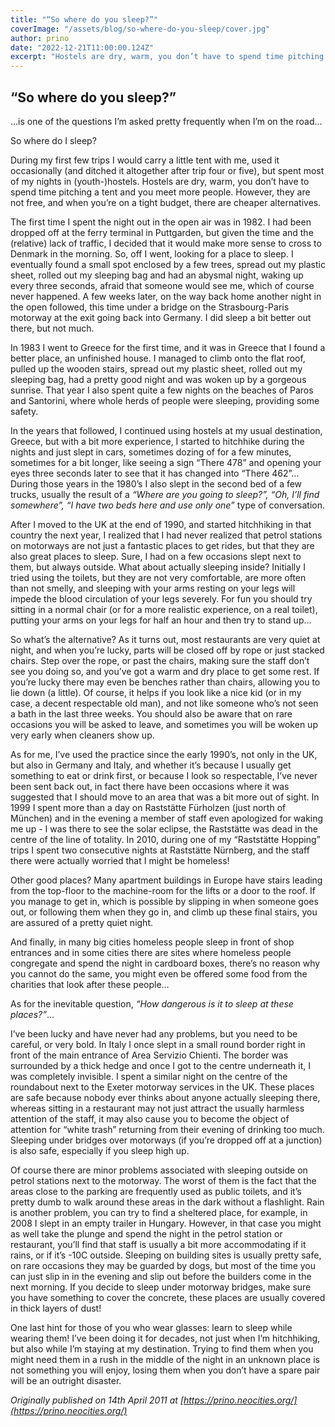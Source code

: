 ```yaml
---
title: "“So where do you sleep?”"
coverImage: "/assets/blog/so-where-do-you-sleep/cover.jpg"
author: prino
date: "2022-12-21T11:00:00.124Z"
excerpt: "Hostels are dry, warm, you don’t have to spend time pitching a tent and you meet more people. However, they are not free, and when you’re on a tight budget, there are cheaper alternatives."
---
```


## “So where do you sleep?”

…is one of the questions I’m asked pretty frequently when I’m on the road…

So where do I sleep?

During my first few trips I would carry a little tent with me, used it occasionally (and ditched it altogether after trip four or five), but spent most of my nights in (youth-)hostels. Hostels are dry, warm, you don’t have to spend time pitching a tent and you meet more people. However, they are not free, and when you’re on a tight budget, there are cheaper alternatives.

The first time I spent the night out in the open air was in 1982. I had been dropped off at the ferry terminal in Puttgarden, but given the time and the (relative) lack of traffic, I decided that it would make more sense to cross to Denmark in the morning. So, off I went, looking for a place to sleep. I eventually found a small spot enclosed by a few trees, spread out my plastic sheet, rolled out my sleeping bag and had an abysmal night, waking up every three seconds, afraid that someone would see me, which of course never happened. A few weeks later, on the way back home another night in the open followed, this time under a bridge on the Strasbourg-Paris motorway at the exit going back into Germany. I did sleep a bit better out there, but not much.

In 1983 I went to Greece for the first time, and it was in Greece that I found a better place, an unfinished house. I managed to climb onto the flat roof, pulled up the wooden stairs, spread out my plastic sheet, rolled out my sleeping bag, had a pretty good night and was woken up by a gorgeous sunrise. That year I also spent quite a few nights on the beaches of Paros and Santorini, where whole herds of people were sleeping, providing some safety.

In the years that followed, I continued using hostels at my usual destination, Greece, but with a bit more experience, I started to hitchhike during the nights and just slept in cars, sometimes dozing of for a few minutes, sometimes for a bit longer, like seeing a sign “There 478” and opening your eyes three seconds later to see that it has changed into “There 462”… During those years in the 1980’s I also slept in the second bed of a few trucks, usually the result of a _“Where are you going to sleep?”, “Oh, I’ll find somewhere”, “I have two beds here and use only one”_ type of conversation.

After I moved to the UK at the end of 1990, and started hitchhiking in that country the next year, I realized that I had never realized that petrol stations on motorways are not just a fantastic places to get rides, but that they are also great places to sleep. Sure, I had on a few occasions slept next to them, but always outside. What about actually sleeping inside? Initially I tried using the toilets, but they are not very comfortable, are more often than not smelly, and sleeping with your arms resting on your legs will impede the blood circulation of your legs severely. For fun you should try sitting in a normal chair (or for a more realistic experience, on a real toilet), putting your arms on your legs for half an hour and then try to stand up…

So what’s the alternative? As it turns out, most restaurants are very quiet at night, and when you’re lucky, parts will be closed off by rope or just stacked chairs. Step over the rope, or past the chairs, making sure the staff don’t see you doing so, and you’ve got a warm and dry place to get some rest. If you’re lucky there may even be benches rather than chairs, allowing you to lie down (a little). Of course, it helps if you look like a nice kid (or in my case, a decent respectable old man), and not like someone who’s not seen a bath in the last three weeks. You should also be aware that on rare occasions you will be asked to leave, and sometimes you will be woken up very early when cleaners show up.

As for me, I’ve used the practice since the early 1990’s, not only in the UK, but also in Germany and Italy, and whether it’s because I usually get something to eat or drink first, or because I look so respectable, I’ve never been sent back out, in fact there have been occasions where it was suggested that I should move to an area that was a bit more out of sight. In 1999 I spent more than a day on Raststätte Fürholzen (just north of München) and in the evening a member of staff even apologized for waking me up - I was there to see the solar eclipse, the Raststätte was dead in the centre of the line of totality. In 2010, during one of my “Raststätte Hopping” trips I spent two consecutive nights at Raststätte Nürnberg, and the staff there were actually worried that I might be homeless!

Other good places? Many apartment buildings in Europe have stairs leading from the top-floor to the machine-room for the lifts or a door to the roof. If you manage to get in, which is possible by slipping in when someone goes out, or following them when they go in, and climb up these final stairs, you are assured of a pretty quiet night.

And finally, in many big cities homeless people sleep in front of shop entrances and in some cities there are sites where homeless people congregate and spend the night in cardboard boxes, there’s no reason why you cannot do the same, you might even be offered some food from the charities that look after these people…

As for the inevitable question, _“How dangerous is it to sleep at these places?”_…

I’ve been lucky and have never had any problems, but you need to be careful, or very bold. In Italy I once slept in a small round border right in front of the main entrance of Area Servizio Chienti. The border was surrounded by a thick hedge and once I got to the centre underneath it, I was completely invisible. I spent a similar night on the centre of the roundabout next to the Exeter motorway services in the UK. These places are safe because nobody ever thinks about anyone actually sleeping there, whereas sitting in a restaurant may not just attract the usually harmless attention of the staff, it may also cause you to become the object of attention for “white trash” returning from their evening of drinking too much. Sleeping under bridges over motorways (if you’re dropped off at a junction) is also safe, especially if you sleep high up.

Of course there are minor problems associated with sleeping outside on petrol stations next to the motorway. The worst of them is the fact that the areas close to the parking are frequently used as public toilets, and it’s pretty dumb to walk around these areas in the dark without a flashlight. Rain is another problem, you can try to find a sheltered place, for example, in 2008 I slept in an empty trailer in Hungary. However, in that case you might as well take the plunge and spend the night in the petrol station or restaurant, you’ll find that staff is usually a bit more accommodating if it rains, or if it’s -10C outside. Sleeping on building sites is usually pretty safe, on rare occasions they may be guarded by dogs, but most of the time you can just slip in in the evening and slip out before the builders come in the next morning. If you decide to sleep under motorway bridges, make sure you have something to cover the concrete, these places are usually covered in thick layers of dust!

One last hint for those of you who wear glasses: learn to sleep while wearing them! I’ve been doing it for decades, not just when I’m hitchhiking, but also while I’m staying at my destination. Trying to find them when you might need them in a rush in the middle of the night in an unknown place is not something you will enjoy, losing them when you don’t have a spare pair will be an outright disaster.

_Originally published on 14th April 2011 at [https://prino.neocities.org/](https://prino.neocities.org/)_

